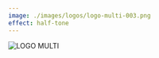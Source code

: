 ```yaml
---
image: ./images/logos/logo-multi-003.png
effect: half-tone
---
```


<!-- ![](https://raw.githubusercontent.com/multi-coop/multi-site-contents/main/images/logos/logo-multi-003.png) -->
<!-- ![](http://localhost:8800/statics/images/logos/logo-MULTI-colored-dark.png) -->
<div class="columns is-mobile is-8 is-vcentered is-centered my-5">
  <div class="column is-three-quarters-mobile is-12-tablet has-text-centered my-5">
    <!-- <img
      src="http://localhost:8800/statics/images/logos/logo-MULTI-colored-4FC4AF.png"
      alt="LOGO MULTI"
    /> -->
    <!-- <img
      src="http://localhost:8800/statics/images/logos/logo-MULTI-colored-063442.png"
      alt="LOGO MULTI"
    /> -->
    <!-- <img
      src="http://localhost:8800/statics/images/logos/logo-MULTI-colored-063442-02.png"
      alt="LOGO MULTI"
    /> -->
    <!-- <img
      src="https://raw.githubusercontent.com/multi-coop/multi-site-contents/julien-update-colors/images/logos/logo-MULTI-colored-063442.png"
      alt="LOGO MULTI"
    /> -->
    <!-- <img
      src="https://raw.githubusercontent.com/multi-coop/multi-site-contents/julien-update-colors/images/logos/logo-MULTI-colored-063442-02.png"
      alt="LOGO MULTI"
    /> -->
    <img
      src="https://raw.githubusercontent.com/multi-coop/multi-site-contents/julien-update-colors/images/logos/logo-MULTI-colored-4FC4AF-02.png"
      alt="LOGO MULTI"
    />
  </div>
</div>